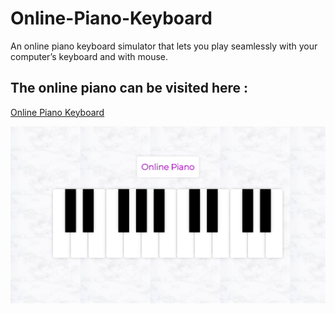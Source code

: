 # Online-Piano-Keyboard
An online piano keyboard simulator that lets you play seamlessly with your computer’s keyboard and with mouse.

## The online piano can be visited here :

[Online Piano Keyboard](https://piano.web.app)





![screen](Screenshot/screen.png)
